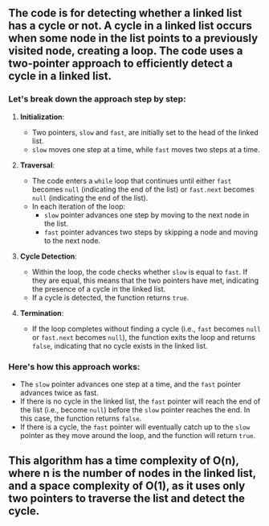 ## The code is for detecting whether a linked list has a cycle or not. A cycle in a linked list occurs when some node in the list points to a previously visited node, creating a loop. The code uses a two-pointer approach to efficiently detect a cycle in a linked list. 

### Let's break down the approach step by step:

1. **Initialization**:
   - Two pointers, `slow` and `fast`, are initially set to the head of the linked list.
   - `slow` moves one step at a time, while `fast` moves two steps at a time.

2. **Traversal**:
   - The code enters a `while` loop that continues until either `fast` becomes `null` (indicating the end of the list) or `fast.next` becomes `null` (indicating the end of the list).
   - In each iteration of the loop:
     - `slow` pointer advances one step by moving to the next node in the list.
     - `fast` pointer advances two steps by skipping a node and moving to the next node.
   
3. **Cycle Detection**:
   - Within the loop, the code checks whether `slow` is equal to `fast`. If they are equal, this means that the two pointers have met, indicating the presence of a cycle in the linked list.
   - If a cycle is detected, the function returns `true`.

4. **Termination**:
   - If the loop completes without finding a cycle (i.e., `fast` becomes `null` or `fast.next` becomes `null`), the function exits the loop and returns `false`, indicating that no cycle exists in the linked list.

### Here's how this approach works:
- The `slow` pointer advances one step at a time, and the `fast` pointer advances twice as fast.
- If there is no cycle in the linked list, the `fast` pointer will reach the end of the list (i.e., become `null`) before the `slow` pointer reaches the end. In this case, the function returns `false`.
- If there is a cycle, the `fast` pointer will eventually catch up to the `slow` pointer as they move around the loop, and the function will return `true`.

## This algorithm has a time complexity of O(n), where n is the number of nodes in the linked list, and a space complexity of O(1), as it uses only two pointers to traverse the list and detect the cycle.​
